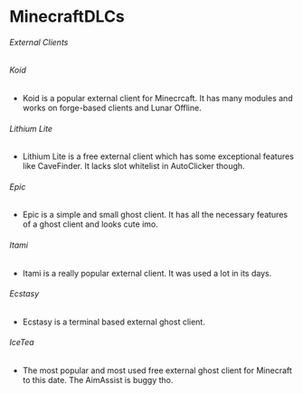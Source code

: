 # MinecraftDLCs

###### External Clients

###### Koid
* Koid is a popular external client for Minecrcaft. It has many modules and works on forge-based clients and Lunar Offline.
###### Lithium Lite
* Lithium Lite is a free external client which has some exceptional features like CaveFinder. It lacks slot whitelist in AutoClicker though.
###### Epic
* Epic is a simple and small ghost client. It has all the necessary features of a ghost client and looks cute imo.
###### Itami
* Itami is a really popular external client. It was used a lot in its days.
###### Ecstasy
* Ecstasy is a terminal based external ghost client.
###### IceTea
* The most popular and most used free external ghost client for Minecraft to this date. The AimAssist is buggy tho.